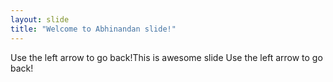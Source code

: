 ```yaml
---
layout: slide
title: "Welcome to Abhinandan slide!"
---
```

Use the left arrow to go back!This is awesome slide
Use the left arrow to go back!
